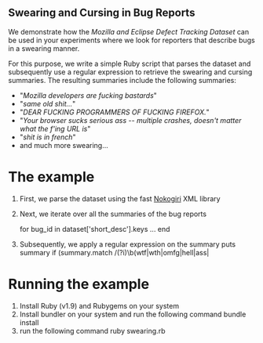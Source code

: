 Swearing and Cursing in Bug Reports
-----------------------------------

We demonstrate how the _Mozilla and Eclipse Defect Tracking Dataset_ can be used in your experiments where we look for reporters that describe bugs in a swearing manner.

For this purpose, we write a simple Ruby script that parses the dataset and subsequently use a regular expression to retrieve the swearing and cursing summaries. The resulting summaries include the following summaries:

- "_Mozilla developers are fucking bastards_"
- "_same old shit..._"
- "_DEAR FUCKING PROGRAMMERS OF FUCKING FIREFOX._"
- "_Your browser sucks serious ass -- multiple crashes, doesn't matter what the f'ing URL is_"
- "_shit is in french_"
- and much more swearing...

# The example

1. First, we parse the dataset using the fast [Nokogiri](http://nokogiri.org/) XML library
	
2. Next, we iterate over all the summaries of the bug reports

    for bug_id in dataset['short_desc'].keys
        ...
    end

3. Subsequently, we apply a regular expression on the summary
	puts summary if (summary.match /(?i)\b(wtf|wth|omfg|hell|ass|

# Running the example
1. Install Ruby (v1.9) and Rubygems on your system
2. Install bundler on your system and run the following command
    bundle install
3. run the following command
    ruby swearing.rb
